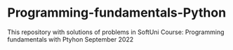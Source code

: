 # Programming-fundamentals-Python
This repository with solutions of problems in SoftUni Course: Programming fundamentals with Ptyhon September 2022
